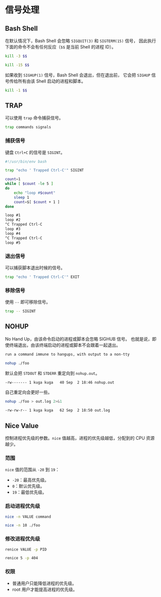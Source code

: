 # 信号处理

## Bash Shell

在默认情况下，Bash Shell 会忽略 `SIGQUIT(3)` 和 `SIGTERM(15)` 信号，
因此执行下面的命令不会有任何反应（`$$` 是当前 Shell 的进程 ID）。

```bash
kill -3 $$
```

```bash
kill -15 $$
```

如果收到 `SIGHUP(1)` 信号，Bash Shell 会退出，但在退出前，
它会把 `SIGHUP` 信号传给所有由该 Shell 启动的进程和脚本。

```bash
kill -1 $$
```

## TRAP

可以使用 `trap` 命令捕获信号。

```bash
trap commands signals
```

### 捕获信号

键盘 `Ctrl+C` 的信号是 `SIGINT`。

```bash
#!/usr/bin/env bash

trap "echo ' Trapped Ctrl-C'" SIGINT

count=1
while [ $count -le 5 ]
do
    echo "loop #$count"
    sleep 1
    count=$[ $count + 1 ]
done
```

```txt
loop #1
loop #2
^C Trapped Ctrl-C
loop #3
loop #4
^C Trapped Ctrl-C
loop #5
```

### 退出信号

可以捕获脚本退出时候的信号。

```bash
trap "echo ' Trapped Ctrl-C'" EXIT
```

### 移除信号

使用 `--` 即可移除信号。

```bash
trap -- SIGINT
```

## NOHUP

No Hand Up，由该命令启动的进程或脚本会忽略 SIGHUB 信号。
也就是说，即使终端退出，由该终端启动的进程或脚本不会跟着一起退出。

```txt
run a command immune to hangups, with output to a non-tty
```

```bash
nohup ./foo
```

默认会把 `STDOUT` 和 `STDERR` 重定向到 `nohup.out`。

```bash
-rw------- 1 kuga kuga   40 Sep  2 18:46 nohup.out
```

自己重定向会更好一些。

```bash
nohup ./foo > out.log 2>&1
```

```bash
-rw-rw-r-- 1 kuga kuga   62 Sep  2 18:50 out.log
```

## Nice Value

控制进程优先级的参数。`nice` 值越高，进程的优先级越低，分配到的 CPU 资源越少。

### 范围

`nice` 值的范围从 `-20` 到 `19`：

* `-20`：最高优先级。
* `0`：默认优先级。
* `19`：最低优先级。

### 启动进程优先级

```bash
nice -n VALUE command
```

```bash
nice -n 10 ./foo
```

### 修改进程优先级

```bash
renice VALUE -p PID
```

```bash
renice 5 -p 404
```

### 权限

* 普通用户只能降低进程的优先级。
* root 用户才能提高进程的优先级。
